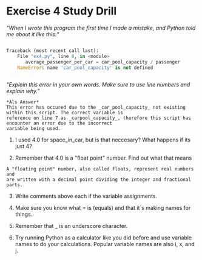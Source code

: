 # Exercise 4 Study Drill 

_"When I wrote this program the first time I made a mistake, and Python told me about it like this:"_

```python

Traceback (most recent call last):
	File "ex4.py", line 8, in <module> 
	   average_passenger_per_car = car_pool_capacity / passenger
	NameError: name 'car_pool_capacity' is not defined 
	
```
_"Explain this error in your own words. Make sure to use line numbers and explain 
why."_

```
*Als Answer* 
This error has occured due to the _car_pool_capacity_ not existing within this script. The correct variable is 
reference on line 7 as _carpool_capacity_, therefore this script has encounter an error due to the incorrect 
variable being used. 

```

1. I used 4.0 for space_in_car, but is that neccesary? What happens if its just 4? 

2. Remember that 4.0 is a "float point" number. Find out what that means 

```
A "floating point" number, also called floats, represent real numbers and 
are written with a decimal point dividing the integer and fractional parts. 

``` 

3. Write comments above each if the variable assignments.

4. Make sure you know what = is (equals) and that it`s making names for things. 

5. Remember that _ is an underscore character. 

6. Try running Python as a calculator like you did before and use variable names to do your calculations. 
Popular variable names are also i, x, and j.

